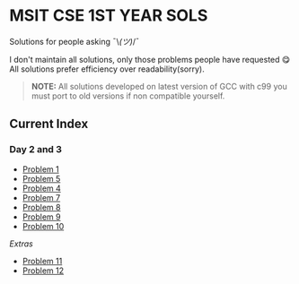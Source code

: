 # MSIT CSE 1ST YEAR SOLS
Solutions for people asking ¯\\_(ツ)_/¯

I don't maintain all solutions, only those problems people have requested 😋
All solutions prefer efficiency over readability(sorry).
  
>**NOTE:** All solutions developed on latest version of GCC with c99 you must port to old versions if non compatible yourself. 
## Current Index

### Day 2 and 3

- [Problem 1](https://github.com/dyingg/msit-cse-1st/blob/master/day-2-3/1.c)
- [Problem 5](https://github.com/dyingg/msit-cse-1st/blob/master/day-2-3/5.c)
- [Problem 4](https://github.com/dyingg/msit-cse-1st/blob/master/day-2-3/4.c)
- [Problem 7](https://github.com/dyingg/msit-cse-1st/blob/master/day-2-3/7.c)
- [Problem 8](https://github.com/dyingg/cse-1st/blob/master/day-2-3/8.c)
- [Problem 9](https://github.com/dyingg/cse-1st/blob/master/day-2-3/9.c)
- [Problem 10](https://github.com/dyingg/cse-1st/blob/master/day-2-3/10.c)

*Extras*
- [Problem 11](https://github.com/dyingg/msit-cse-1st/blob/master/day-2-3/extra-11.c)
- [Problem 12](https://github.com/dyingg/msit-cse-1st/blob/master/day-2-3/extra-12.c)
